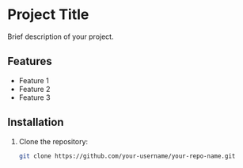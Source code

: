 # Project Title

Brief description of your project.

## Features

- Feature 1
- Feature 2
- Feature 3

## Installation

1. Clone the repository:
   ```sh
   git clone https://github.com/your-username/your-repo-name.git
